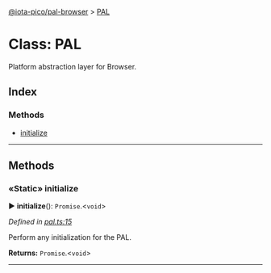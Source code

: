 [@iota-pico/pal-browser](../README.md) > [PAL](../classes/pal.md)



# Class: PAL


Platform abstraction layer for Browser.

## Index

### Methods

* [initialize](pal.md#initialize)



---
## Methods
<a id="initialize"></a>

### «Static» initialize

► **initialize**(): `Promise`.<`void`>



*Defined in [pal.ts:15](https://github.com/iotaeco/iota-pico-pal-browser/blob/7483ada/src/pal.ts#L15)*



Perform any initialization for the PAL.




**Returns:** `Promise`.<`void`>





___


